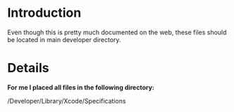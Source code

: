 # Introduction #

Even though this is pretty much documented on the web, these files should be located in main developer directory.


# Details #

**For me I placed all files in the following directory:**

/Developer/Library/Xcode/Specifications
